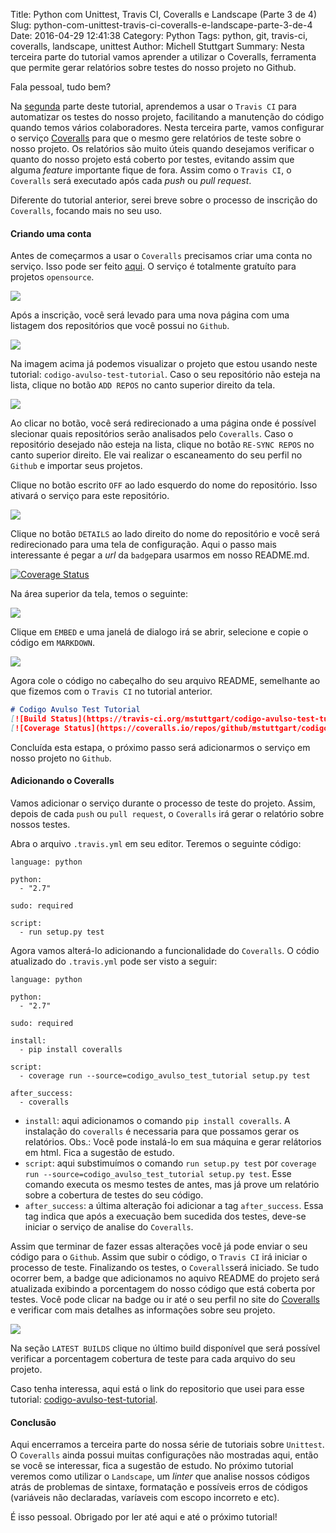 Title: Python com Unittest, Travis CI, Coveralls e Landscape (Parte 3 de 4)
Slug: python-com-unittest-travis-ci-coveralls-e-landscape-parte-3-de-4
Date: 2016-04-29 12:41:38
Category: Python
Tags: python, git, travis-ci, coveralls, landscape, unittest
Author: Michell Stuttgart
Summary: Nesta terceira parte do tutorial vamos aprender a utilizar o Coveralls, ferramenta que permite gerar relatórios sobre testes do nosso projeto no Github.

Fala pessoal, tudo bem?

Na [segunda](python-com-unittest-travis-ci-coveralls-e-landscape-parte-2-de-4.html) parte deste tutorial, aprendemos a usar o `Travis CI` para automatizar os testes do nosso projeto, facilitando a manutenção do código quando temos vários colaboradores. Nesta terceira parte, vamos configurar o serviço [Coveralls](https://coveralls.io) para que o mesmo gere relatórios de teste sobre o nosso projeto. Os relatórios são muito úteis quando desejamos verificar o quanto do nosso projeto está coberto por testes, evitando assim que alguma *feature* importante fique de fora. Assim como o `Travis CI`, o `Coveralls` será executado após cada *push* ou *pull request*.

Diferente do tutorial anterior, serei breve sobre o processo de inscrição do `Coveralls`, focando mais no seu uso.

#### Criando uma conta

Antes de começarmos a usar o `Coveralls` precisamos criar uma conta no serviço. Isso pode ser feito [aqui](https://coveralls.io/). O serviço é totalmente gratuíto para projetos `opensource`.

![](images/mstuttgart/snapshot_17.png)

Após a inscrição, você será levado para uma nova página com uma listagem dos repositórios que você possui no `Github`.

![](images/mstuttgart/snapshot_18.png)

Na imagem acima já podemos visualizar o projeto que estou usando neste tutorial: `codigo-avulso-test-tutorial`. Caso o seu repositório não esteja na lista, clique no botão `ADD REPOS` no canto superior direito da tela.

![](images/mstuttgart/snapshot_19.png)

Ao clicar no botão, você será redirecionado a uma página onde é possível slecionar quais repositórios serão analisados pelo `Coveralls`. Caso o repositório desejado não esteja na lista, clique no botão `RE-SYNC REPOS` no canto superior direito. Ele vai realizar o escaneamento do seu perfil no `Github` e importar seus projetos.

Clique no botão escrito `OFF` ao lado esquerdo do nome do repositório. Isso ativará o serviço para este repositório.

![](images/mstuttgart/snapshot_20.png)

Clique no botão `DETAILS` ao lado direito do nome do repositório e você será redirecionado para uma tela de configuração. Aqui o passo mais interessante é pegar a *url* da `badge`para usarmos em nosso README.md.

[![Coverage Status](https://coveralls.io/repos/github/mstuttgart/codigo-avulso-test-tutorial/badge.svg?branch=master)](https://coveralls.io/github/mstuttgart/codigo-avulso-test-tutorial?branch=master)


Na área superior da tela, temos o seguinte:

![](images/mstuttgart/snapshot_21.png)

Clique em `EMBED` e uma janelá de dialogo irá se abrir, selecione e copie o código em `MARKDOWN`.

![](images/mstuttgart/snapshot_22.png)

Agora cole o código no cabeçalho do seu arquivo README, semelhante ao que fizemos com o `Travis CI` no tutorial anterior.

```markdown
# Codigo Avulso Test Tutorial
[![Build Status](https://travis-ci.org/mstuttgart/codigo-avulso-test-tutorial.svg?branch=master)](https://travis-ci.org/mstuttgart/codigo-avulso-test-tutorial)
[![Coverage Status](https://coveralls.io/repos/github/mstuttgart/codigo-avulso-test-tutorial/badge.svg?branch=master)](https://coveralls.io/github/mstuttgart/codigo-avulso-test-tutorial?branch=master)

```
Concluída esta estapa, o próximo passo será adicionarmos o serviço em nosso projeto no `Github`.

#### Adicionando o Coveralls

Vamos adicionar o serviço durante o processo de teste do projeto. Assim, depois de cada `push` ou `pull request`, o `Coveralls` irá gerar o relatório sobre nossos testes.

Abra o arquivo `.travis.yml` em seu editor. Teremos o seguinte código:

```travis
language: python

python:
  - "2.7"

sudo: required

script:
  - run setup.py test

```
Agora vamos alterá-lo adicionando a funcionalidade do `Coveralls`. O códio atualizado do `.travis.yml` pode ser visto a seguir:

```travis
language: python

python:
  - "2.7"

sudo: required

install:
  - pip install coveralls

script:
  - coverage run --source=codigo_avulso_test_tutorial setup.py test

after_success:
  - coveralls

```
* `install`:  aqui adicionamos o comando `pip install coveralls`. A instalação do `coveralls` é necessaria para que possamos gerar os relatórios. Obs.: Você pode instalá-lo em sua máquina e gerar relátorios em html. Fica a sugestão de estudo.
* `script`: aqui substimuímos o comando `run setup.py test` por `coverage run --source=codigo_avulso_test_tutorial setup.py test`. Esse comando executa os mesmo testes de antes, mas já prove um relatório sobre a cobertura de testes do seu código.
* `after_success`: a última alteração foi adicionar a tag `after_success`. Essa tag indica que após a execuação bem sucedida dos testes, deve-se iniciar o serviço de analise do `Coveralls`.

Assim que terminar de fazer essas alterações você já pode enviar o seu código para o `Github`. Assim que subir o código, o `Travis CI` irá iniciar o processo de teste. Finalizando os testes, o `Coveralls`será iniciado. Se tudo ocorrer bem, a badge que adicionamos no aquivo README do projeto será atualizada exibindo a porcentagem do nosso código que está coberta por testes. Você pode clicar na badge ou ir até o seu perfil no site do [Coveralls](https://coveralls.io) e verificar com mais detalhes as informações sobre seu projeto.

![](images/mstuttgart/snapshot_23.png)

Na seção `LATEST BUILDS` clique no último build disponível que será possível verificar a porcentagem cobertura de teste para cada arquivo do seu projeto.

Caso tenha interessa, aqui está o link do repositorio que usei para esse tutorial: [codigo-avulso-test-tutorial](https://github.com/mstuttgart/codigo-avulso-test-tutorial).

#### Conclusão

Aqui encerramos a terceira parte do nossa série de tutoriais sobre `Unittest`. O `Coveralls` ainda possui muitas configurações não mostradas aqui, então se você se interessar, fica a sugestão de estudo. No próximo tutorial veremos como utilizar o `Landscape`, um *linter* que analise nossos códigos atrás de problemas de sintaxe, formatação e possíveis erros de códigos (variáveis não declaradas, varíaveis com escopo incorreto e etc).

É isso pessoal. Obrigado por ler até aqui e até o próximo tutorial!
